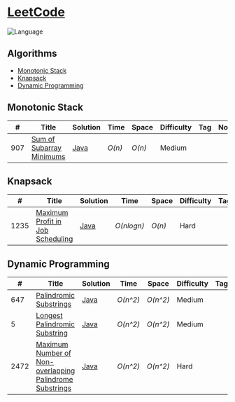 # [LeetCode](https://leetcode.com/problemset/all/)

![Language](https://img.shields.io/badge/language-Java%20%2F%20Javascript-blue.svg)&nbsp;

## Algorithms

* [Monotonic Stack](https://github.com/smartsammy787/LeetCodePrep#Monotonic-Stack)
* [Knapsack](https://github.com/smartsammy787/LeetCodePrep#KnapSack)
* [Dynamic Programming](https://github.com/smartsammy787/LeetCodePrep#Dynamic-Programming)


## Monotonic Stack
|  #  | Title           |  Solution       |  Time           | Space           | Difficulty    | Tag          | Note| 
|-----|---------------- | --------------- | --------------- | --------------- | ------------- |--------------|-----|
907 | [Sum of Subarray Minimums](https://leetcode.com/problems/sum-of-subarray-minimums/) | [Java](./LeetCodeInterviewPrep/src/MonotonicStack/SumOfSubArrayMins.java) | _O(n)_ | _O(n)_ | Medium ||


## Knapsack
|  #  | Title           |  Solution       |  Time           | Space           | Difficulty    | Tag          | Note| 
|-----|---------------- | --------------- | --------------- | --------------- | ------------- |--------------|-----|
1235 | [Maximum Profit in Job Scheduling](https://leetcode.com/problems/maximum-profit-in-job-scheduling/) | [Java](./LeetCodeInterviewPrep/src/knapsack/MaxProfitJobScheduling.java) | _O(nlogn)_ | _O(n)_ | Hard ||


## Dynamic Programming
|  #  | Title           |  Solution       |  Time           | Space           | Difficulty    | Tag          | Note| 
|-----|---------------- | --------------- | --------------- | --------------- | ------------- |--------------|-----|
647 | [Palindromic Substrings](https://leetcode.com/problems/palindromic-substrings/) | [Java](./LeetCodeInterviewPrep/src/MonotonicStack/SumOfSubArrayMins.java) | _O(n^2)_ | _O(n^2)_ | Medium ||
5 | [Longest Palindromic Substring](https://leetcode.com/problems/longest-palindromic-substring/) | [Java](./LeetCodeInterviewPrep/src/MonotonicStack/SumOfSubArrayMins.java) | _O(n^2)_ | _O(n^2)_ | Medium ||
2472 | [Maximum Number of Non-overlapping Palindrome Substrings](https://leetcode.com/problems/maximum-number-of-non-overlapping-palindrome-substrings/) | [Java](./LeetCodeInterviewPrep/src/MonotonicStack/SumOfSubArrayMins.java) | _O(n^2)_ | _O(n^2)_ | Hard ||

 
